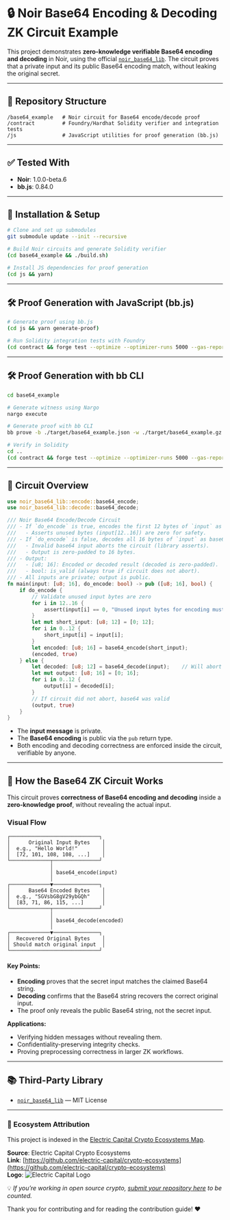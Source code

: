 # 🔒 Noir Base64 Encoding & Decoding ZK Circuit Example

This project demonstrates **zero-knowledge verifiable Base64 encoding and decoding** in Noir, using the official [`noir_base64_lib`](https://github.com/Envoy-VC/noir_base64_lib). The circuit proves that a private input and its public Base64 encoding match, without leaking the original secret.

---

## 📂 Repository Structure

```
/base64_example   # Noir circuit for Base64 encode/decode proof
/contract         # Foundry/Hardhat Solidity verifier and integration tests
/js               # JavaScript utilities for proof generation (bb.js)
```

---

## ✅ Tested With

- **Noir**: 1.0.0-beta.6
- **bb.js**: 0.84.0

---

## 🔧 Installation & Setup

```bash
# Clone and set up submodules
git submodule update --init --recursive

# Build Noir circuits and generate Solidity verifier
(cd base64_example && ./build.sh)

# Install JS dependencies for proof generation
(cd js && yarn)
```

---

## 🛠 Proof Generation with JavaScript (bb.js)

```bash
# Generate proof using bb.js
(cd js && yarn generate-proof)

# Run Solidity integration tests with Foundry
(cd contract && forge test --optimize --optimizer-runs 5000 --gas-report -vvv)
```

---

## 🛠 Proof Generation with bb CLI

```bash
cd base64_example

# Generate witness using Nargo
nargo execute

# Generate proof with bb CLI
bb prove -b ./target/base64_example.json -w ./target/base64_example.gz -o ./target --oracle_hash keccak

# Verify in Solidity
cd ..
(cd contract && forge test --optimize --optimizer-runs 5000 --gas-report -vvv)
```

---

## 🔑 Circuit Overview

```rust
use noir_base64_lib::encode::base64_encode;
use noir_base64_lib::decode::base64_decode;

/// Noir Base64 Encode/Decode Circuit
/// - If `do_encode` is true, encodes the first 12 bytes of `input` as base64.
///   - Asserts unused bytes (input[12..16]) are zero for safety.
/// - If `do_encode` is false, decodes all 16 bytes of `input` as base64.
///   - Invalid base64 input aborts the circuit (library asserts).
///   - Output is zero-padded to 16 bytes.
/// - Output: 
///   - [u8; 16]: Encoded or decoded result (decoded is zero-padded).
///   - bool: is_valid (always true if circuit does not abort).
/// - All inputs are private; output is public.
fn main(input: [u8; 16], do_encode: bool) -> pub ([u8; 16], bool) {
    if do_encode {
        // Validate unused input bytes are zero
        for i in 12..16 {
            assert(input[i] == 0, "Unused input bytes for encoding must be zero");
        }
        let mut short_input: [u8; 12] = [0; 12];
        for i in 0..12 {
            short_input[i] = input[i];
        }
        let encoded: [u8; 16] = base64_encode(short_input);
        (encoded, true)
    } else {
        let decoded: [u8; 12] = base64_decode(input);    // Will abort on invalid base64
        let mut output: [u8; 16] = [0; 16];
        for i in 0..12 {
            output[i] = decoded[i];
        }
        // If circuit did not abort, base64 was valid
        (output, true)
    }
}
```
- The **input message** is private.
- The **Base64 encoding** is public via the `pub` return type.
- Both encoding and decoding correctness are enforced inside the circuit, verifiable by anyone.

---

## 🔄 How the Base64 ZK Circuit Works

This circuit proves **correctness of Base64 encoding and decoding** inside a **zero-knowledge proof**, without revealing the actual input.

### Visual Flow

```plaintext
┌─────────────────────────────┐
│      Original Input Bytes    │
│  e.g., "Hello World!"        │
│  [72, 101, 108, 108, ...]    │
└─────────────┬───────────────┘
              │
              │ base64_encode(input)
              │
┌─────────────▼───────────────┐
│      Base64 Encoded Bytes    │
│  e.g., "SGVsbG8gV29ybGQh"    │
│  [83, 71, 86, 115, ...]      │
└─────────────┬───────────────┘
              │
              │ base64_decode(encoded)
              │
┌─────────────▼───────────────┐
│  Recovered Original Bytes    │
│ Should match original input  │
└─────────────────────────────┘
```

#### Key Points:
- **Encoding** proves that the secret input matches the claimed Base64 string.
- **Decoding** confirms that the Base64 string recovers the correct original input.
- The proof only reveals the public Base64 string, not the secret input.

**Applications:**
- Verifying hidden messages without revealing them.
- Confidentiality-preserving integrity checks.
- Proving preprocessing correctness in larger ZK workflows.

---

## 📚 Third-Party Library

- [`noir_base64_lib`](https://github.com/Envoy-VC/noir_base64_lib) — MIT License

---
### 🧭 Ecosystem Attribution

This project is indexed in the [Electric Capital Crypto Ecosystems Map](https://github.com/electric-capital/crypto-ecosystems).

**Source**: Electric Capital Crypto Ecosystems  
**Link**: [https://github.com/electric-capital/crypto-ecosystems](https://github.com/electric-capital/crypto-ecosystems)  
**Logo**: ![Electric Capital Logo](https://avatars.githubusercontent.com/u/44590959?s=200&v=4)

💡 _If you’re working in open source crypto, [submit your repository here](https://github.com/electric-capital/crypto-ecosystems) to be counted._

Thank you for contributing and for reading the contribution guide! ❤️
